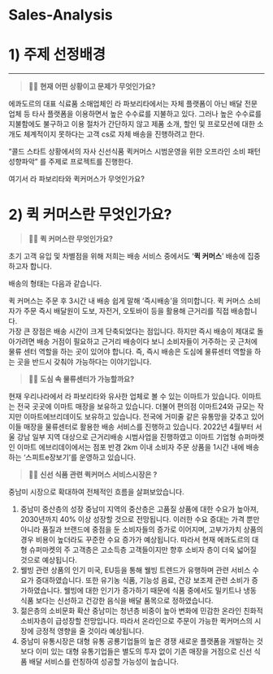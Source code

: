 # Sales-Analysis

# 1) 주제 선정배경
 
---

> 🙋‍♂️ **현재 어떤 상황이고 문제가 무엇인가요?**  
>  

에콰도르의 대표 식료품 소매업체인 라 파보리타에서는 자체 플랫폼이 아닌 배달 전문 업체 등 타사 플랫폼을 이용하면서 높은 수수료를 지불하고 있다.  그러나 높은 수수료를 지불함에도 불구하고 이용 절차가 간단하지 않고 제품 소개, 할인 및 프로모션에 대한 소개도 체계적이지 못하다는 고객 cs로 자체 배송을 진행하려고 한다. 

“콜드 스타트 상황에서의 자사 신선식품 퀵커머스 시범운영을 위한 오프라인 소비 패턴 성향파악” 를 주제로 프로젝트를 진행한다. 

여기서 라 파보리타와 퀵커머스가 무엇인가요?

# 2) 퀵 커머스란 무엇인가요?

> 🙋‍♂️ **퀵 커머스란 무엇인가요?**
> 

초기 고객 유입 및 차별점을 위해  저희는 배송 서비스 중에서도 ‘**퀵 커머스**’ 배송에 집중하고자 합니다. 

배송의 형태는 다음과 같습니다. 

퀵 커머스는 주문 후 3시간 내 배송  쉽게 말해 ‘즉시배송’을 의미합니다. 
퀵 커머스 소비자가 주문 즉시 배달원이 도보, 자전거, 오토바이 등을 활용해 근거리를 직접 배송합니다.  
가장 큰 장점은  배송 시간이 크게 단축되었다는 점입니다. 하지만 즉시 배송이 제대로 돌아가려면 배송 거점이 필요하고 근거리 배송이다 보니 소비자들이 거주하는 곳 근처에 물류 센터 역할을 하는 곳이 있어야 합니다. 
즉, 즉시 배송은 도심에 물류센터 역할을 하는 곳을 반드시 갖춰야 가능하다는 이야기입니다. 

> 🙋‍♂️ **도심 속 물류센터가 가능할까요?**
> 

현재 우리나라에서 라 파보리타와 유사한 업체로 볼 수 있는 이마트가 있습니다. 
이마트는 전국 곳곳에 이마트 매장을 보유하고 있습니다. 더불어 편의점 이마트24와 규모는 작지만 이마트에브리데이도 보유하고 있습니다. 전국에 거미줄 같은 유통망을 갖추고 있어 이들 매장을 물류센터로 활용한 배송 서비스를 진행하고 있습니다.  2022년 4월부터 서울 강남 일부 지역 대상으로 근거리배송 시범사업을 진행하였고 이마트 기업형 슈퍼마켓인 이마트 에브리데이에서는 점포 반경 2km 이내 소비자 주문 상품을 1시간 내에 배송하는 ‘스피트e장보기’를 운영하고 있습니다. 

> 🙋‍♂️ **신선 식품 관련 퀵커머스 서비스시장은 ?**
> 

중남미 시장으로 확대하여 전체적인 흐름을 살펴보았습니다. 

1. 중남미 중산층의 성장
중남미 지역의 중산층은 고품질 상품에 대한 수요가 높아져, 2030년까지 40% 이상 성장할 것으로 전망됩니다. 이러한 수요 증대는 가격 뿐만 아니라 품질과 브랜드에 중점을 둔 소비자들의 증가로 이어지며, 고부가가치 상품의 경우 비용이 높더라도 꾸준한 수요 증가가 예상됩니다. 따라서 현재 에콰도르의 대형 슈퍼마켓의 주 고객층은 고소득층 고객들이지만 향후 소비자 층이 더욱 넓어질 것으로 예상됩니다.  
2. 웰빙 관련 상품의 인기
미국, EU등을 통해 웰빙 트렌드가 유행하며 관련 서비스 수요가 증대하였습니다. 또한 유기농 식품, 기능성 음료, 건강 보조제 관련 소비가 증가하였습니다. 웰빙에 대한 인기가 증가하기 때문에 식품 중에서도 밀키트나 냉동 식품 보다는 신선하고 건강한 음식을 배달 품목으로 정하였습니다. 
3. 젊은층의 소비문화 확산
중남미는 청년층 비중이 높아 변화에 민감한 온라인 친화적 소비자층이 급성장할 전망입니다. 따라서 온라인으로 주문이 가능한 퀵커머스의 시장에 긍정적 영향을 줄 것이라 예상됩니다. 
4. 중남미 유통시장은 대형 유통 공룡기업들의 높은 경쟁
새로운 플랫폼을 개발하는 것 보다 이미 있는 대형 유통기업들은 별도의 투자 없이 기존 매장을 거점으로 신선 식품 배달 서비스를 런칭하여 성공할 가능성이 높습니다.
